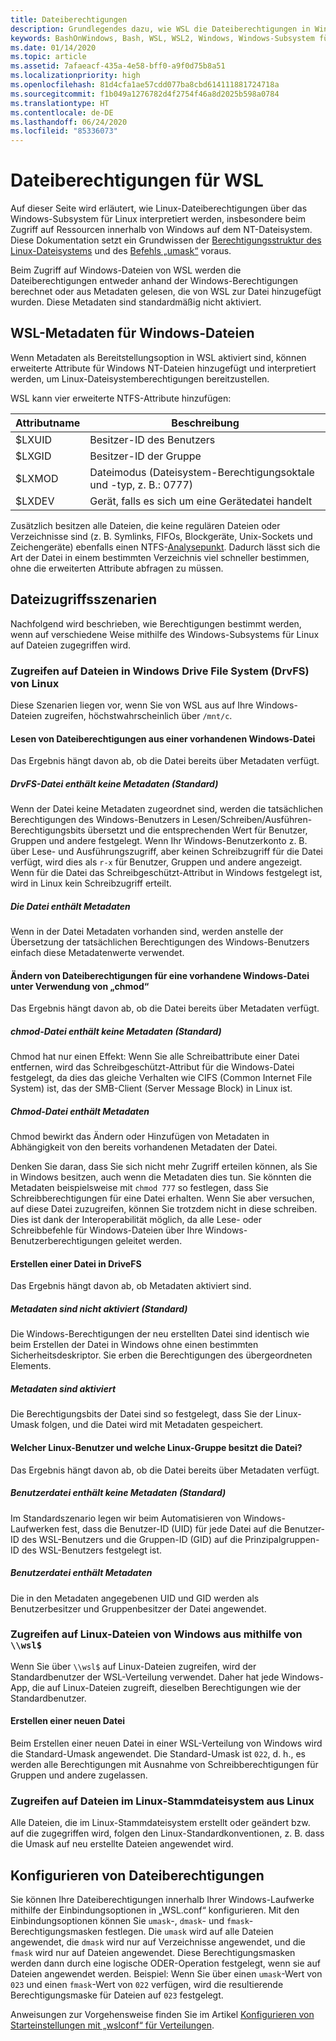 ```yaml
---
title: Dateiberechtigungen
description: Grundlegendes dazu, wie WSL die Dateiberechtigungen in Windows bestimmt
keywords: BashOnWindows, Bash, WSL, WSL2, Windows, Windows-Subsystem für Linux, Windows-Subsystem, Ubuntu, Debian, Suse, Windows 10, Dateiberechtigungen
ms.date: 01/14/2020
ms.topic: article
ms.assetid: 7afaeacf-435a-4e58-bff0-a9f0d75b8a51
ms.localizationpriority: high
ms.openlocfilehash: 81d4cfa1ae57cdd077ba8cbd614111881724718a
ms.sourcegitcommit: f1b049a1276782d4f2754f46a8d2025b598a0784
ms.translationtype: HT
ms.contentlocale: de-DE
ms.lasthandoff: 06/24/2020
ms.locfileid: "85336073"
---
```

# <a name="file-permissions-for-wsl"></a>Dateiberechtigungen für WSL

Auf dieser Seite wird erläutert, wie Linux-Dateiberechtigungen über das Windows-Subsystem für Linux interpretiert werden, insbesondere beim Zugriff auf Ressourcen innerhalb von Windows auf dem NT-Dateisystem. Diese Dokumentation setzt ein Grundwissen der [Berechtigungsstruktur des Linux-Dateisystems](https://wiki.archlinux.org/index.php/File_permissions_and_attributes) und des [Befehls „umask“](https://en.wikipedia.org/wiki/Umask) voraus.

Beim Zugriff auf Windows-Dateien von WSL werden die Dateiberechtigungen entweder anhand der Windows-Berechtigungen berechnet oder aus Metadaten gelesen, die von WSL zur Datei hinzugefügt wurden. Diese Metadaten sind standardmäßig nicht aktiviert.

## <a name="wsl-metadata-on-windows-files"></a>WSL-Metadaten für Windows-Dateien

Wenn Metadaten als Bereitstellungsoption in WSL aktiviert sind, können erweiterte Attribute für Windows NT-Dateien hinzugefügt und interpretiert werden, um Linux-Dateisystemberechtigungen bereitzustellen.

WSL kann vier erweiterte NTFS-Attribute hinzufügen:

| Attributname | Beschreibung |
| --- | --- |
| $LXUID | Besitzer-ID des Benutzers |
| $LXGID | Besitzer-ID der Gruppe |
| $LXMOD | Dateimodus (Dateisystem-Berechtigungsoktale und -typ, z. B.: 0777) |
| $LXDEV | Gerät, falls es sich um eine Gerätedatei handelt |

Zusätzlich besitzen alle Dateien, die keine regulären Dateien oder Verzeichnisse sind (z. B. Symlinks, FIFOs, Blockgeräte, Unix-Sockets und Zeichengeräte) ebenfalls einen NTFS-[Analysepunkt](https://docs.microsoft.com/windows/win32/fileio/reparse-points). Dadurch lässt sich die Art der Datei in einem bestimmten Verzeichnis viel schneller bestimmen, ohne die erweiterten Attribute abfragen zu müssen.

## <a name="file-access-scenarios"></a>Dateizugriffsszenarien

Nachfolgend wird beschrieben, wie Berechtigungen bestimmt werden, wenn auf verschiedene Weise mithilfe des Windows-Subsystems für Linux auf Dateien zugegriffen wird.

### <a name="accessing-files-in-the-windows-drive-file-system-drvfs-from-linux"></a>Zugreifen auf Dateien in Windows Drive File System (DrvFS) von Linux

Diese Szenarien liegen vor, wenn Sie von WSL aus auf Ihre Windows-Dateien zugreifen, höchstwahrscheinlich über `/mnt/c`.

#### <a name="reading-file-permissions-from-an-existing-windows-file"></a>Lesen von Dateiberechtigungen aus einer vorhandenen Windows-Datei

Das Ergebnis hängt davon ab, ob die Datei bereits über Metadaten verfügt.

##### <a name="drvfs-file-does-not-have-metadata-default"></a>DrvFS-Datei enthält keine Metadaten (Standard)

Wenn der Datei keine Metadaten zugeordnet sind, werden die tatsächlichen Berechtigungen des Windows-Benutzers in Lesen/Schreiben/Ausführen-Berechtigungsbits übersetzt und die entsprechenden Wert für Benutzer, Gruppen und andere festgelegt. Wenn Ihr Windows-Benutzerkonto z. B. über Lese- und Ausführungszugriff, aber keinen Schreibzugriff für die Datei verfügt, wird dies als `r-x` für Benutzer, Gruppen und andere angezeigt. Wenn für die Datei das Schreibgeschützt-Attribut in Windows festgelegt ist, wird in Linux kein Schreibzugriff erteilt.

##### <a name="the-file-has-metadata"></a>Die Datei enthält Metadaten

Wenn in der Datei Metadaten vorhanden sind, werden anstelle der Übersetzung der tatsächlichen Berechtigungen des Windows-Benutzers einfach diese Metadatenwerte verwendet.

#### <a name="changing-file-permissions-on-an-existing-windows-file-using-chmod"></a>Ändern von Dateiberechtigungen für eine vorhandene Windows-Datei unter Verwendung von „chmod“

Das Ergebnis hängt davon ab, ob die Datei bereits über Metadaten verfügt.

##### <a name="chmod-file-does-not-have-metadata-default"></a>chmod-Datei enthält keine Metadaten (Standard)

Chmod hat nur einen Effekt: Wenn Sie alle Schreibattribute einer Datei entfernen, wird das Schreibgeschützt-Attribut für die Windows-Datei festgelegt, da dies das gleiche Verhalten wie CIFS (Common Internet File System) ist, das der SMB-Client (Server Message Block) in Linux ist.

##### <a name="chmod-file-has-metadata"></a>Chmod-Datei enthält Metadaten

Chmod bewirkt das Ändern oder Hinzufügen von Metadaten in Abhängigkeit von den bereits vorhandenen Metadaten der Datei. 

Denken Sie daran, dass Sie sich nicht mehr Zugriff erteilen können, als Sie in Windows besitzen, auch wenn die Metadaten dies tun. Sie könnten die Metadaten beispielsweise mit `chmod 777` so festlegen, dass Sie Schreibberechtigungen für eine Datei erhalten. Wenn Sie aber versuchen, auf diese Datei zuzugreifen, können Sie trotzdem nicht in diese schreiben. Dies ist dank der Interoperabilität möglich, da alle Lese- oder Schreibbefehle für Windows-Dateien über Ihre Windows-Benutzerberechtigungen geleitet werden.

#### <a name="creating-a-file-in-drivefs"></a>Erstellen einer Datei in DriveFS

Das Ergebnis hängt davon ab, ob Metadaten aktiviert sind.

##### <a name="metadata-is-not-enabled-default"></a>Metadaten sind nicht aktiviert (Standard)

Die Windows-Berechtigungen der neu erstellten Datei sind identisch wie beim Erstellen der Datei in Windows ohne einen bestimmten Sicherheitsdeskriptor. Sie erben die Berechtigungen des übergeordneten Elements.

##### <a name="metadata-is-enabled"></a>Metadaten sind aktiviert

Die Berechtigungsbits der Datei sind so festgelegt, dass Sie der Linux-Umask folgen, und die Datei wird mit Metadaten gespeichert.

#### <a name="which-linux-user-and-linux-group-owns-the-file"></a>Welcher Linux-Benutzer und welche Linux-Gruppe besitzt die Datei? 

Das Ergebnis hängt davon ab, ob die Datei bereits über Metadaten verfügt.

##### <a name="user-file-does-not-have-metadata-default"></a>Benutzerdatei enthält keine Metadaten (Standard)

Im Standardszenario legen wir beim Automatisieren von Windows-Laufwerken fest, dass die Benutzer-ID (UID) für jede Datei auf die Benutzer-ID des WSL-Benutzers und die Gruppen-ID (GID) auf die Prinzipalgruppen-ID des WSL-Benutzers festgelegt ist.

##### <a name="user-file-has-metadata"></a>Benutzerdatei enthält Metadaten

Die in den Metadaten angegebenen UID und GID werden als Benutzerbesitzer und Gruppenbesitzer der Datei angewendet.

### <a name="accessing-linux-files-from-windows-using-wsl"></a>Zugreifen auf Linux-Dateien von Windows aus mithilfe von `\\wsl$`

Wenn Sie über `\\wsl$` auf Linux-Dateien zugreifen, wird der Standardbenutzer der WSL-Verteilung verwendet. Daher hat jede Windows-App, die auf Linux-Dateien zugreift, dieselben Berechtigungen wie der Standardbenutzer.

#### <a name="creating-a-new-file"></a>Erstellen einer neuen Datei

Beim Erstellen einer neuen Datei in einer WSL-Verteilung von Windows wird die Standard-Umask angewendet. Die Standard-Umask ist `022`, d. h., es werden alle Berechtigungen mit Ausnahme von Schreibberechtigungen für Gruppen und andere zugelassen. 

### <a name="accessing-files-in-the-linux-root-file-system-from-linux"></a>Zugreifen auf Dateien im Linux-Stammdateisystem aus Linux

Alle Dateien, die im Linux-Stammdateisystem erstellt oder geändert bzw. auf die zugegriffen wird, folgen den Linux-Standardkonventionen, z. B. dass die Umask auf neu erstellte Dateien angewendet wird.

## <a name="configuring-file-permissions"></a>Konfigurieren von Dateiberechtigungen

Sie können Ihre Dateiberechtigungen innerhalb Ihrer Windows-Laufwerke mithilfe der Einbindungsoptionen in „WSL.conf“ konfigurieren. Mit den Einbindungsoptionen können Sie `umask`-, `dmask`- und `fmask`-Berechtigungsmasken festlegen. Die `umask` wird auf alle Dateien angewendet, die `dmask` wird nur auf Verzeichnisse angewendet, und die `fmask` wird nur auf Dateien angewendet. Diese Berechtigungsmasken werden dann durch eine logische ODER-Operation festgelegt, wenn sie auf Dateien angewendet werden. Beispiel: Wenn Sie über einen `umask`-Wert von `023` und einen `fmask`-Wert von `022` verfügen, wird die resultierende Berechtigungsmaske für Dateien auf `023` festgelegt.

Anweisungen zur Vorgehensweise finden Sie im Artikel [Konfigurieren von Starteinstellungen mit „wslconf“ für Verteilungen](./wsl-config.md#configure-per-distro-launch-settings-with-wslconf).
